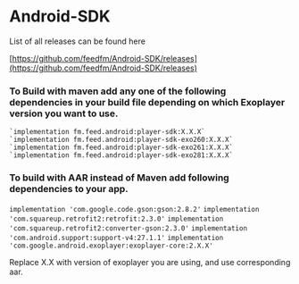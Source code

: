 # Android-SDK

List of all releases can be found here

[https://github.com/feedfm/Android-SDK/releases](https://github.com/feedfm/Android-SDK/releases)


### To Build with maven add any one of the following dependencies in your build file depending on which Exoplayer version you want to use.
    `implementation fm.feed.android:player-sdk:X.X.X`
    `implementation fm.feed.android:player-sdk-exo260:X.X.X`
    `implementation fm.feed.android:player-sdk-exo261:X.X.X`
    `implementation fm.feed.android:player-sdk-exo281:X.X.X`


 ### To build with AAR instead of Maven add following dependencies to your app.
   `implementation 'com.google.code.gson:gson:2.8.2'`
   `implementation 'com.squareup.retrofit2:retrofit:2.3.0'`
   `implementation 'com.squareup.retrofit2:converter-gson:2.3.0'`
   `implementation 'com.android.support:support-v4:27.1.1'`
   `implementation 'com.google.android.exoplayer:exoplayer-core:2.X.X'`

   Replace X.X with version of exoplayer you are using, and use corresponding aar.
